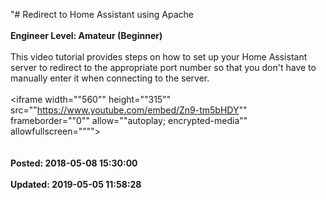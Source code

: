 "# Redirect to Home Assistant using Apache<br /><br />**Engineer Level: Amateur (Beginner)** <br /><br /> This video tutorial provides steps on how to set up your Home Assistant server to redirect to the appropriate port number so that you don't have to manually enter it when connecting to the server.<br /> <br /> <iframe width=""560"" height=""315"" src=""https://www.youtube.com/embed/Zn9-tm5bHDY"" frameborder=""0"" allow=""autoplay; encrypted-media"" allowfullscreen=""""></iframe><br /><br /><br />**Posted: 2018-05-08 15:30:00** <br /><br />**Updated: 2019-05-05 11:58:28** <br /><br />
